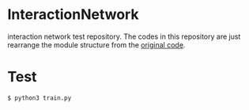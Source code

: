 # InteractionNetwork
interaction network test repository.
The codes in this repository are just rearrange the module structure from the [original code](https://github.com/hageShogun/InteractionNetwork.git).

# Test

``` sh
$ python3 train.py
```

